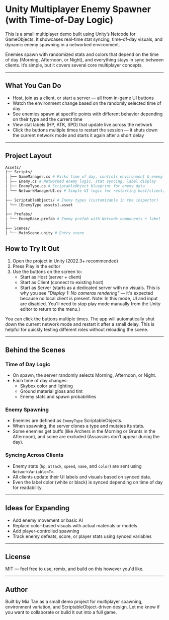 # Unity Multiplayer Enemy Spawner (with Time-of-Day Logic)

This is a small multiplayer demo built using Unity’s Netcode for GameObjects. It showcases real-time stat syncing, time-of-day visuals, and dynamic enemy spawning in a networked environment.

Enemies spawn with randomized stats and colors that depend on the time of day (Morning, Afternoon, or Night), and everything stays in sync between clients. It’s simple, but it covers several core multiplayer concepts.

---

## What You Can Do

- Host, join as a client, or start a server — all from in-game UI buttons
- Watch the environment change based on the randomly selected time of day
- See enemies spawn at specific points with different behavior depending on their type and the current time
- View stat labels (HP, ATK, SPD) that update live across the network
- Click the buttons multiple times to restart the session — it shuts down the current network mode and starts it again after a short delay

---

## Project Layout

```bash
Assets/
├── Scripts/
│ ├── GameManager.cs # Picks time of day, controls environment & enemy spawning
│ ├── Enemy.cs # Networked enemy logic, stat syncing, label display
│ ├── EnemyType.cs # ScriptableObject blueprint for enemy data
│ └── NetworkManagerUI.cs # Simple UI logic for restarting host/client/server
│
├── ScriptableObjects/ # Enemy types (customizable in the inspector)
│ └── [EnemyType assets].asset
│
├── Prefabs/
│ └── EnemyBase.prefab # Enemy prefab with Netcode components + label
│
├── Scenes/
│ └── MainScene.unity # Entry scene
```

## How to Try It Out

1. Open the project in Unity (2022.3+ recommended)
2. Press Play in the editor
3. Use the buttons on the screen to:
   - Start as Host (server + client)
   - Start as Client (connect to existing host)
   - Start as Server (starts as a dedicated server with no visuals. This is why you see _"Display 1: No cameras rendering"_ — it's expected because no local client is present. Note: In this mode, UI and input are disabled. You'll need to stop play mode manually from the Unity editor to return to the menu.)

You can click the buttons multiple times. The app will automatically shut down the current network mode and restart it after a small delay. This is helpful for quickly testing different roles without reloading the scene.

---

## Behind the Scenes

### Time of Day Logic

- On spawn, the server randomly selects Morning, Afternoon, or Night.
- Each time of day changes:
  - Skybox color and lighting
  - Ground material gloss and tint
  - Enemy stats and spawn probabilities

### Enemy Spawning

- Enemies are defined as `EnemyType` ScriptableObjects.
- When spawning, the server clones a type and mutates its stats.
- Some enemies get buffs (like Archers in the Morning or Grunts in the Afternoon), and some are excluded (Assassins don’t appear during the day).

### Syncing Across Clients

- Enemy stats (`hp`, `attack`, `speed`, `name`, and `color`) are sent using `NetworkVariable<T>`.
- All clients update their UI labels and visuals based on synced data.
- Even the label color (white or black) is synced depending on time of day for readability.

---

## Ideas for Expanding

- Add enemy movement or basic AI
- Replace color-based visuals with actual materials or models
- Add player-controlled spawning
- Track enemy defeats, score, or player stats using synced variables

---

## License

MIT — feel free to use, remix, and build on this however you'd like.

---

## Author

Built by Mia Tan as a small demo project for multiplayer spawning, environment variation, and ScriptableObject-driven design. Let me know if you want to collaborate or build it out into a full game.
